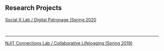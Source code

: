 ## Research Projects

[Social X Lab / Digital Patronage (Spring 2020](/socialxlab)
<br><br>

<img src=""/>

---
[NJIT Connections Lab / Collaborative Lifelogging (Spring 2019)](connectionslab)
<br><br>

<br>

<br><br>
<img src=""/>


